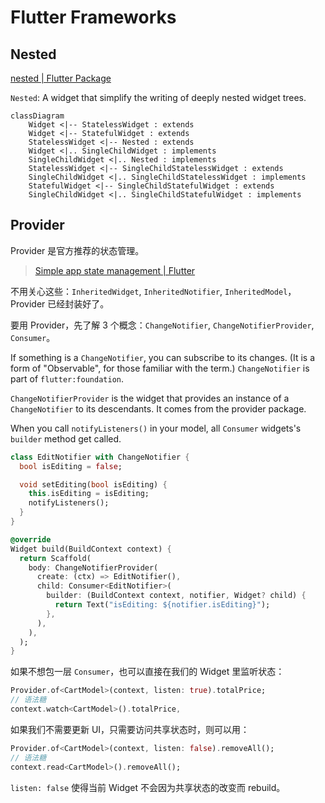# Flutter Frameworks

## Nested

[nested | Flutter Package](https://pub.dev/packages/nested)

`Nested`: A widget that simplify the writing of deeply nested widget trees.

```mermaid
classDiagram
    Widget <|-- StatelessWidget : extends
    Widget <|-- StatefulWidget : extends
    StatelessWidget <|-- Nested : extends
    Widget <|.. SingleChildWidget : implements
    SingleChildWidget <|.. Nested : implements
    StatelessWidget <|-- SingleChildStatelessWidget : extends
    SingleChildWidget <|.. SingleChildStatelessWidget : implements
    StatefulWidget <|-- SingleChildStatefulWidget : extends
    SingleChildWidget <|.. SingleChildStatefulWidget : implements
```

## Provider

Provider 是官方推荐的状态管理。

> [Simple app state management | Flutter](https://docs.flutter.dev/development/data-and-backend/state-mgmt/simple)

不用关心这些：`InheritedWidget`, `InheritedNotifier`, `InheritedModel`，Provider 已经封装好了。

要用 Provider，先了解 3 个概念：`ChangeNotifier`, `ChangeNotifierProvider`, `Consumer`。

If something is a `ChangeNotifier`, you can subscribe to its changes. (It is a form of "Observable", for those familiar with the term.) `ChangeNotifier` is part of `flutter:foundation`.

`ChangeNotifierProvider` is the widget that provides an instance of a `ChangeNotifier` to its descendants. It comes from the provider package.

When you call `notifyListeners()` in your model, all `Consumer` widgets's `builder` method get called.

```dart
class EditNotifier with ChangeNotifier {
  bool isEditing = false;

  void setEditing(bool isEditing) {
    this.isEditing = isEditing;
    notifyListeners();
  }
}

@override
Widget build(BuildContext context) {
  return Scaffold(
    body: ChangeNotifierProvider(
      create: (ctx) => EditNotifier(),
      child: Consumer<EditNotifier>(
        builder: (BuildContext context, notifier, Widget? child) {
          return Text("isEditing: ${notifier.isEditing}");
        },
      ),
    ),
  );
}
```

如果不想包一层 `Consumer`，也可以直接在我们的 Widget 里监听状态：

```dart
Provider.of<CartModel>(context, listen: true).totalPrice;
// 语法糖
context.watch<CartModel>().totalPrice,
```

如果我们不需要更新 UI，只需要访问共享状态时，则可以用：

```dart
Provider.of<CartModel>(context, listen: false).removeAll();
// 语法糖
context.read<CartModel>().removeAll();
```

`listen: false` 使得当前 Widget 不会因为共享状态的改变而 rebuild。
